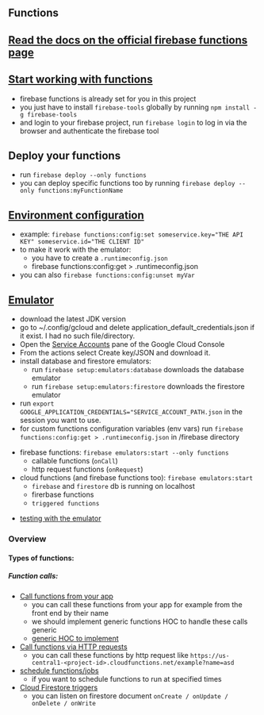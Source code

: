 ## Functions

## [Read the docs on the official firebase functions page](https://firebase.google.com/docs/functions)

## [Start working with functions](https://firebase.google.com/docs/functions/get-started)

- firebase functions is already set for you in this project
- you just have to install `firebase-tools` globally by running `npm install -g firebase-tools`
- and login to your firebase project, run `firebase login` to log in via the browser and authenticate the firebase tool

## Deploy your functions

- run `firebase deploy --only functions`
- you can deploy specific functions too by running `firebase deploy --only functions:myFunctionName`

## [Environment configuration](https://firebase.google.com/docs/functions/config-env)

- example: `firebase functions:config:set someservice.key="THE API KEY" someservice.id="THE CLIENT ID"`
- to make it work with the emulator:
  - you have to create a `.runtimeconfig.json`
  - firebase functions:config:get > .runtimeconfig.json
- you can also `firebase functions:config:unset myVar`

## [Emulator](https://firebase.google.com/docs/functions/local-emulator)

- download the latest JDK version
- go to ~/.config/gcloud and delete application_default_credentials.json if it exist. I had no such file/directory.
- Open the [Service Accounts](https://console.cloud.google.com/iam-admin/serviceaccounts) pane of the Google Cloud Console
- From the actions select Create key/JSON and download it.
- install database and firestore emulators:
  - run `firebase setup:emulators:database` downloads the database emulator
  - run `firebase setup:emulators:firestore` downloads the firestore emulator
- run `export GOOGLE_APPLICATION_CREDENTIALS="SERVICE_ACCOUNT_PATH.json` in the session you want to use.
- for custom functions configuration variables (env vars) run `firebase functions:config:get > .runtimeconfig.json` in /firebase directory

* firebase functions: `firebase emulators:start --only functions`
  - callable functions (`onCall`)
  - http request functions (`onRequest`)
* cloud functions (and firebase functions too): `firebase emulators:start`
  - `firebase` and `firestore` db is running on localhost
  - firerbase functions
  - `triggered functions`

- [testing with the emulator](https://firebase.google.com/docs/firestore/security/test-rules-emulator)

### Overview

#### Types of functions:

##### Function calls:

- [Call functions from your app](https://firebase.google.com/docs/functions/callable)
  - you can call these functions from your app for example from the front end by their name
  - we should implement generic functions HOC to handle these calls generic
  - [generic HOC to implement](https://leolabs.org/blog/typesafe-firebase-cloud-functions)
- [Call functions via HTTP requests](https://firebase.google.com/docs/functions/http-events)
  - you can call these functions by http request like `https://us-central1-<project-id>.cloudfunctions.net/example?name=asd`
- [schedule functions/jobs](https://firebase.google.com/docs/functions/schedule-functions)
  - if you want to schedule functions to run at specified times
- [Cloud Firestore triggers](https://firebase.google.com/docs/functions/firestore-events)
  - you can listen on firestore document `onCreate / onUpdate / onDelete / onWrite`
